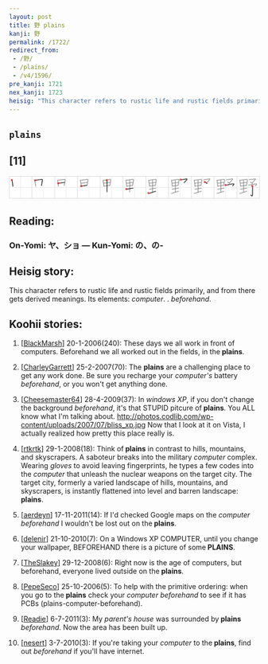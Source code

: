 ```yaml
---
layout: post
title: 野 plains
kanji: 野
permalink: /1722/
redirect_from:
 - /野/
 - /plains/
 - /v4/1596/
pre_kanji: 1721
nex_kanji: 1723
heisig: "This character refers to rustic life and rustic fields primarily, and from there gets derived meanings. Its elements: <i>computer</i>. . <i>beforehand</i>."
---
```


## `plains`

## [11]

<div class="stroke"><img src="../images/E9878E.png" /></div>

## Reading:

### On-Yomi: ヤ、ショ &mdash; Kun-Yomi: の、の-

## Heisig story:

This character refers to rustic life and rustic fields primarily, and from there gets derived meanings. Its elements: <i>computer</i>. . <i>beforehand</i>.

## Koohii stories:

1) [<a href="http://kanji.koohii.com/profile/BlackMarsh">BlackMarsh</a>] 20-1-2006(240): These days we all work in front of computers. Beforehand we all worked out in the fields, in the<strong> plains</strong>.

2) [<a href="http://kanji.koohii.com/profile/CharleyGarrett">CharleyGarrett</a>] 25-2-2007(70): The <strong>plains</strong> are a challenging place to get any work done. Be sure you recharge your <em>computer&#039;s</em> battery <em>beforehand</em>, or you won&#039;t get anything done.

3) [<a href="http://kanji.koohii.com/profile/Cheesemaster64">Cheesemaster64</a>] 28-4-2009(37): In <em>windows XP</em>, if you don&#039;t change the background <em>beforehand</em>, it&#039;s that STUPID pitcure of<strong> plains</strong>. You ALL know what I&#039;m talking about. <a href="http://photos.codlib.com/wp-content/uploads/2007/07/bliss_xp.jpg">http://photos.codlib.com/wp-content/uploads/2007/07/bliss_xp.jpg</a> Now that I look at it on Vista, I actually realized how pretty this place really is.

4) [<a href="http://kanji.koohii.com/profile/rtkrtk">rtkrtk</a>] 29-1-2008(18): Think of<strong> plains</strong> in contrast to hills, mountains, and skyscrapers. A saboteur breaks into the military <em>computer</em> complex. Wearing <em>gloves</em> to avoid leaving fingerprints, he types a few codes into the <em>computer</em> that unleash the nuclear weapons on the target city. The target city, formerly a varied landscape of hills, mountains, and skyscrapers, is instantly flattened into level and barren landscape:<strong> plains</strong>.

5) [<a href="http://kanji.koohii.com/profile/aerdeyn">aerdeyn</a>] 17-11-2011(14): If I&#039;d checked Google maps on the <em>computer</em> <em>beforehand</em> I wouldn&#039;t be lost out on the<strong> plains</strong>.

6) [<a href="http://kanji.koohii.com/profile/delenir">delenir</a>] 21-10-2010(7): On a Windows XP COMPUTER, until you change your wallpaper, BEFOREHAND there is a picture of some<strong> PLAINS</strong>.

7) [<a href="http://kanji.koohii.com/profile/TheSlakey">TheSlakey</a>] 29-12-2008(6): Right now is the age of computers, but beforehand, everyone lived outside on the<strong> plains</strong>.

8) [<a href="http://kanji.koohii.com/profile/PepeSeco">PepeSeco</a>] 25-10-2006(5): To help with the primitive ordering: when you go to the<strong> plains</strong> check your <em>computer</em> <em>beforehand</em> to see if it has PCBs (plains-computer-beforehand).

9) [<a href="http://kanji.koohii.com/profile/Readie">Readie</a>] 6-7-2011(3): My <em>parent&#039;s house</em> was surrounded by<strong> plains</strong> <em>beforehand</em>. Now the area has been built up.

10) [<a href="http://kanji.koohii.com/profile/nesert">nesert</a>] 3-7-2010(3): If you&#039;re taking your <em>computer</em> to the<strong> plains</strong>, find out <em>beforehand</em> if you&#039;ll have internet.
